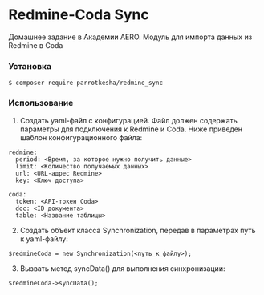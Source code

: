 # Redmine-Coda Sync

Домашнее задание в Академии AERO. Модуль для импорта данных из Redmine в Coda

### Установка

`$ composer require parrotkesha/redmine_sync`

### Использование

1. Создать yaml-файл с конфигурацией. Файл должен содержать параметры для подключения к Redmine и Coda. Ниже приведен шаблон конфигурационного файла:

```
redmine:
  period: <Время, за которое нужно получить данные>
  limit: <Количество получаемых данных>
  url: <URL-адрес Redmine>
  key: <Ключ доступа>

coda:
  token: <API-токен Coda>
  doc: <ID документа>
  table: <Название таблицы>
```  

2. Создать объект класса Synchronization, передав в параметрах путь к yaml-файлу:

`$redmineCoda = new Synchronization(<путь_к_файлу>);`

3. Вызвать метод syncData() для выполнения синхронизации:

`$redmineCoda->syncData();`

